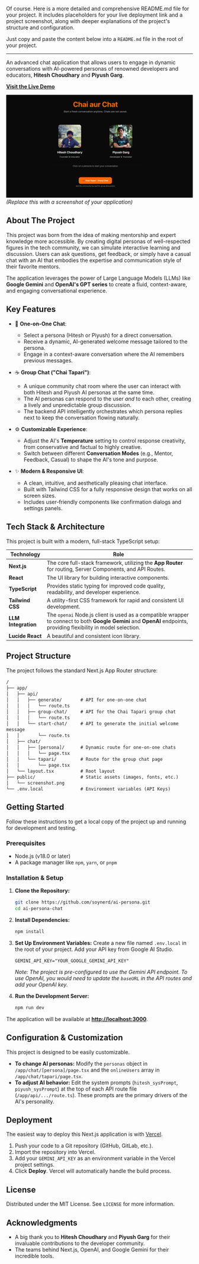 Of course. Here is a more detailed and comprehensive README.md file for your project. It includes placeholders for your live deployment link and a project screenshot, along with deeper explanations of the project's structure and configuration.

Just copy and paste the content below into a `README.md` file in the root of your project.

---

An advanced chat application that allows users to engage in dynamic conversations with AI-powered personas of renowned developers and educators, **Hitesh Choudhary** and **Piyush Garg**.

**[Visit the Live Demo](https://ai-persona-sable.vercel.app/)** 

![Project Screenshot](./public/ss.png)
_(Replace this with a screenshot of your application)_

## About The Project

This project was born from the idea of making mentorship and expert knowledge more accessible. By creating digital personas of well-respected figures in the tech community, we can simulate interactive learning and discussion. Users can ask questions, get feedback, or simply have a casual chat with an AI that embodies the expertise and communication style of their favorite mentors.

The application leverages the power of Large Language Models (LLMs) like **Google Gemini** and **OpenAI's GPT series** to create a fluid, context-aware, and engaging conversational experience.

## Key Features

- 👤 **One-on-One Chat**:

  - Select a persona (Hitesh or Piyush) for a direct conversation.
  - Receive a dynamic, AI-generated welcome message tailored to the persona.
  - Engage in a context-aware conversation where the AI remembers previous messages.

- ☕ **Group Chat ("Chai Tapari")**:

  - A unique community chat room where the user can interact with both Hitesh and Piyush AI personas at the same time.
  - The AI personas can respond to the user _and_ to each other, creating a lively and unpredictable group discussion.
  - The backend API intelligently orchestrates which persona replies next to keep the conversation flowing naturally.

- ⚙️ **Customizable Experience**:

  - Adjust the AI's **Temperature** setting to control response creativity, from conservative and factual to highly creative.
  - Switch between different **Conversation Modes** (e.g., Mentor, Feedback, Casual) to shape the AI's tone and purpose.

- ✨ **Modern & Responsive UI**:
  - A clean, intuitive, and aesthetically pleasing chat interface.
  - Built with Tailwind CSS for a fully responsive design that works on all screen sizes.
  - Includes user-friendly components like confirmation dialogs and settings panels.

## Tech Stack & Architecture

This project is built with a modern, full-stack TypeScript setup:

| Technology          | Role                                                                                                                                                                 |
| ------------------- | -------------------------------------------------------------------------------------------------------------------------------------------------------------------- |
| **Next.js**         | The core full-stack framework, utilizing the **App Router** for routing, Server Components, and API Routes.                                                          |
| **React**           | The UI library for building interactive components.                                                                                                                  |
| **TypeScript**      | Provides static typing for improved code quality, readability, and developer experience.                                                                             |
| **Tailwind CSS**    | A utility-first CSS framework for rapid and consistent UI development.                                                                                               |
| **LLM Integration** | The `openai` Node.js client is used as a compatible wrapper to connect to both **Google Gemini** and **OpenAI** endpoints, providing flexibility in model selection. |
| **Lucide React**    | A beautiful and consistent icon library.                                                                                                                             |

## Project Structure

The project follows the standard Next.js App Router structure:

```
/
├── app/
│   ├── api/
│   │   ├── generate/       # API for one-on-one chat
│   │   │   └── route.ts
│   │   ├── group-chat/     # API for the Chai Tapari group chat
│   │   │   └── route.ts
│   │   └── start-chat/     # API to generate the initial welcome message
│   │       └── route.ts
│   ├── chat/
│   │   ├── [persona]/      # Dynamic route for one-on-one chats
│   │   │   └── page.tsx
│   │   └── tapari/         # Route for the group chat page
│   │       └── page.tsx
│   └── layout.tsx          # Root layout
├── public/                 # Static assets (images, fonts, etc.)
│   └── screenshot.png
└── .env.local              # Environment variables (API Keys)
```

## Getting Started

Follow these instructions to get a local copy of the project up and running for development and testing.

### Prerequisites

- Node.js (v18.0 or later)
- A package manager like `npm`, `yarn`, or `pnpm`

### Installation & Setup

1.  **Clone the Repository:**

    ```sh
    git clone https://github.com/soynerd/ai-persona.git
    cd ai-persona-chat
    ```

2.  **Install Dependencies:**

    ```sh
    npm install
    ```

3.  **Set Up Environment Variables:**
    Create a new file named `.env.local` in the root of your project. Add your API key from Google AI Studio.

    ```.env.local
    GEMINI_API_KEY="YOUR_GOOGLE_GEMINI_API_KEY"
    ```

    _Note: The project is pre-configured to use the Gemini API endpoint. To use OpenAI, you would need to update the `baseURL` in the API routes and add your OpenAI key._

4.  **Run the Development Server:**
    ```sh
    npm run dev
    ```

The application will be available at **[http://localhost:3000](http://localhost:3000)**.

## Configuration & Customization

This project is designed to be easily customizable.

- **To change AI personas:** Modify the `personas` object in `/app/chat/[persona]/page.tsx` and the `onlineUsers` array in `/app/chat/tapari/page.tsx`.
- **To adjust AI behavior:** Edit the system prompts (`hitesh_sysPrompt`, `piyush_sysPrompt`) at the top of each API route file (`/app/api/.../route.ts`). These prompts are the primary drivers of the AI's personality.

## Deployment

The easiest way to deploy this Next.js application is with [Vercel](https://vercel.com/).

1.  Push your code to a Git repository (GitHub, GitLab, etc.).
2.  Import the repository into Vercel.
3.  Add your `GEMINI_API_KEY` as an environment variable in the Vercel project settings.
4.  Click **Deploy**. Vercel will automatically handle the build process.

## License

Distributed under the MIT License. See `LICENSE` for more information.

## Acknowledgments

- A big thank you to **Hitesh Choudhary** and **Piyush Garg** for their invaluable contributions to the developer community.
- The teams behind Next.js, OpenAI, and Google Gemini for their incredible tools.
